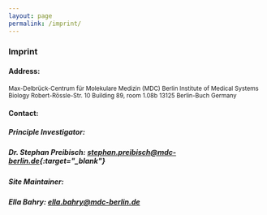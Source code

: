 ```yaml
---
layout: page
permalink: /imprint/
---
```


### Imprint

#### Address:

<small>
Max-Delbrück-Centrum für Molekulare Medizin (MDC)  
Berlin Institute of Medical Systems Biology  
Robert-Rössle-Str. 10   
Building 89, room 1.08b  
13125 Berlin-Buch  
Germany 
</small>

#### Contact:

##### **Principle Investigator:**
##### Dr. Stephan Preibisch: [stephan.preibisch@mdc-berlin.de](mailto:stephan.preibisch@mdc-berlin.de){:target="_blank"}

##### **Site Maintainer:**
##### Ella Bahry: <a href="mailto:ella.bahry@mdc-berlin.de">ella.bahry@mdc-berlin.de</a>